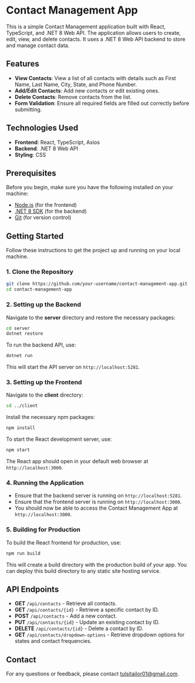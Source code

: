 # Contact Management App

This is a simple Contact Management application built with React, TypeScript, and .NET 8 Web API. The application allows users to create, edit, view, and delete contacts. It uses a .NET 8 Web API backend to store and manage contact data.

## Features 

- **View Contacts**: View a list of all contacts with details such as First Name, Last Name, City, State, and Phone Number.
- **Add/Edit Contacts**: Add new contacts or edit existing ones.
- **Delete Contacts**: Remove contacts from the list.
- **Form Validation**: Ensure all required fields are filled out correctly before submitting.


## Technologies Used

- **Frontend**: React, TypeScript, Axios
- **Backend**: .NET 8 Web API
- **Styling**: CSS

## Prerequisites

Before you begin, make sure you have the following installed on your machine:

- [Node.js](https://nodejs.org/) (for the frontend)
- [.NET 8 SDK](https://dotnet.microsoft.com/download/dotnet/8.0) (for the backend)
- [Git](https://git-scm.com/) (for version control)

## Getting Started

Follow these instructions to get the project up and running on your local machine.

### 1. Clone the Repository

```bash
git clone https://github.com/your-username/contact-management-app.git
cd contact-management-app
```


### 2. Setting up the Backend

Navigate to the **server** directory and restore the necessary packages:

```bash
cd server
dotnet restore
```

To run the backend API, use:

```bash
dotnet run
```

This will start the API server on `http://localhost:5281`.

### 3. Setting up the Frontend

Navigate to the **client** directory:

```bash
cd ../client
```

Install the necessary npm packages:

```bash
npm install
```

To start the React development server, use:

```bash
npm start
```

The React app should open in your default web browser at `http://localhost:3000`.

### 4. Running the Application

- Ensure that the backend server is running on `http://localhost:5281`.
- Ensure that the frontend server is running on `http://localhost:3000`.
- You should now be able to access the Contact Management App at `http://localhost:3000`.

### 5. Building for Production

To build the React frontend for production, use:

```bash
npm run build
```

This will create a build directory with the production build of your app. You can deploy this build directory to any static site hosting service.

## API Endpoints

- **GET** `/api/contacts` - Retrieve all contacts.
- **GET** `/api/contacts/{id}` - Retrieve a specific contact by ID.
- **POST** `/api/contacts` - Add a new contact.
- **PUT** `/api/contacts/{id}` - Update an existing contact by ID.
- **DELETE** `/api/contacts/{id}` - Delete a contact by ID.
- **GET** `/api/contacts/dropdown-options` - Retrieve dropdown options for states and contact frequencies.

## Contact

For any questions or feedback, please contact [tulsitailor01@gmail.com](mailto:tulsitailor01@gmail.com).